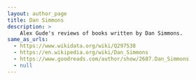 ```yaml
---
layout: author_page
title: Dan Simmons
description: >
    Alex Gude's reviews of books written by Dan Simmons.
same_as_urls:
  - https://www.wikidata.org/wiki/Q297538
  - https://en.wikipedia.org/wiki/Dan_Simmons
  - https://www.goodreads.com/author/show/2687.Dan_Simmons
  - null
---
```


